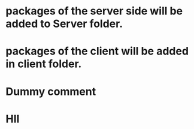 # packages of the server side will be added to Server folder.
# packages of the client will be added in client folder.
# Dummy comment
# HII